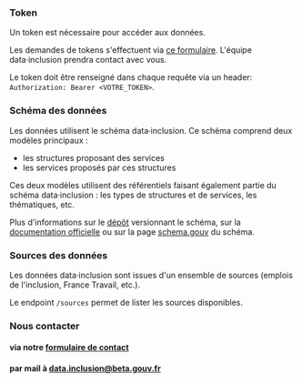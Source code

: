 ### Token

Un token est nécessaire pour accéder aux données.

Les demandes de tokens s'effectuent via [ce formulaire](https://tally.so/r/mYjJ85). L'équipe data·inclusion prendra contact avec vous.

Le token doit être renseigné dans chaque requête via un header:
`Authorization: Bearer <VOTRE_TOKEN>`.

### Schéma des données

Les données utilisent le schéma data·inclusion. Ce schéma comprend deux modèles principaux :

* les structures proposant des services
* les services proposés par ces structures

Ces deux modèles utilisent des référentiels faisant également partie du schéma data·inclusion : les types de structures et de services, les thématiques, etc.

Plus d'informations sur le
[dépôt](https://github.com/gip-inclusion/data-inclusion-schema) versionnant le schéma,
sur la [documentation officielle](https://www.data.inclusion.beta.gouv.fr/schemas-de-donnees-de-loffre/schema-des-structures-dinsertion)
ou sur la page [schema.gouv](https://schema.data.gouv.fr/gip-inclusion/data-inclusion-schema/) du schéma.

### Sources des données

Les données data·inclusion sont issues d'un ensemble de sources (emplois de l'inclusion, France Travail, etc.).

Le endpoint `/sources` permet de lister les sources disponibles.

### Nous contacter

#### via notre [formulaire de contact](https://tally.so/r/w7N6Zz)

#### par mail à [data.inclusion@beta.gouv.fr](mailto:data.inclusion@beta.gouv.fr)